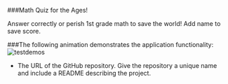 ###Math Quiz for the Ages!

Answer correctly or perish
1st grade math to save the world!
Add name to save score.


###The following animation demonstrates the application functionality:
![testdemos](https://user-images.githubusercontent.com/87511116/130396055-f181a058-7a15-42a2-b1f3-da8c0ae397ec.gif)
* The URL of the GitHub repository. Give the repository a unique name and include a README describing the project.

